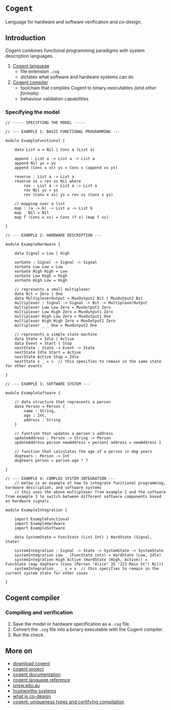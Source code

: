 # `Cogent`

Language for hardware and software verification and co-design.

## Introduction

Cogent combines functional programming paradigms with system description languages.

1. [Cogent language](#specifying-the-model)
    * file extension `.cog`
    * dictates what software and hardware systems can do
2. [Cogent compiler](#cogent-compiler)
    * toolchain that compiles Cogent to binary executables *(and other formats)*
    * behaviour validation capabilities

### Specifying the model

```cog
// ----- SPECIFYING THE MODEL -----

// --- EXAMPLE 1: BASIC FUNCTIONAL PROGRAMMING ---

module ExampleFunctional {

    data List a = Nil | Cons a (List a)

    append : List a -> List a -> List a
    append Nil ys = ys
    append (Cons x xs) ys = Cons x (append xs ys)

    reverse : List a -> List a
    reverse xs = rev xs Nil where
        rev : List a -> List a -> List a
        rev Nil ys = ys
        rev (Cons x xs) ys = rev xs (Cons x ys)

    // mapping over a list
    map : (a -> b) -> List a -> List b
    map _ Nil = Nil
    map f (Cons x xs) = Cons (f x) (map f xs)

}

// --- EXAMPLE 2: HARDWARE DESCRIPTION ---

module ExampleHardware {

    data Signal = Low | High

    xorGate : Signal -> Signal -> Signal
    xorGate Low Low = Low
    xorGate High High = Low
    xorGate Low High = High
    xorGate High Low = High

    // represents a small multiplexer
    data Bit = Zero | One
    data MultiplexerOutput = MuxOutput1 Bit | MuxOutput2 Bit
    multiplexer : Signal -> Signal -> Bit -> MultiplexerOutput
    multiplexer Low Low Zero = MuxOutput1 Zero
    multiplexer Low High Zero = MuxOutput1 Zero
    multiplexer High Low Zero = MuxOutput1 One
    multiplexer High High Zero = MuxOutput2 Zero
    multiplexer _ _ One = MuxOutput2 One

    // represents a simple state machine
    data State = Idle | Active
    data Event = Start | Stop
    nextState : State -> Event -> State
    nextState Idle Start = Active
    nextState Active Stop = Idle
    nextState s _ = s  // this specifies to remain in the same state for other events

}

// --- EXAMPLE 3: SOFTWARE SYSTEM ---

module ExampleSoftware {

    // data structure that represents a person
    data Person = Person {
        name : String,
        age : Int,
        address : String
    }

    // function that updates a person's address
    updateAddress : Person -> String -> Person
    updateAddress person newAddress = person{ address = newAddress }

    // function that calculates the age of a person in dog years
    dogYears : Person -> Int
    dogYears person = person.age * 7

}

// --- EXAMPLE 4: COMPLEX SYSTEM INTEGRATION ---
    // below is an example of how to integrate functional programming, hardware description, and software systems
    // this uses the above multiplexer from example 2 and the software from example 3 to switch between different software components based on hardware signals

module ExampleIntegration {

    import ExampleFunctional
    import ExampleHardware
    import ExampleSoftware

    data SystemState = FuncState (List Int) | HardState (Signal, State)

    systemIntegration : Signal -> State -> SystemState -> SystemState
    systemIntegration Low _ (FuncState ints) = HardState (Low, Idle)
    systemIntegration High Active (HardState (High, Active)) = FuncState (map dogYears (Cons (Person "Alice" 35 "123 Main St") Nil))
    systemIntegration _ _ s = s  // this specifies to remain in the current system state for other cases

}
```

## Cogent compiler

### Compiling and verification

1. Save the model or hardware specification as a `.cog` file.
2. Convert the `.cog` file into a binary executable with the Cogent compiler.
3. Run the check.

## More on

* [download cogent](https://cogenttools.org/download.html)
* [cogent project](https://github.com/au-ts/cogent)
* [cogent documentation](https://cogent.readthedocs.io/en/latest/)
* [cogent language reference](https://cogentlang.org/docs/reference.pdf)
* [unsw.edu.au](https://www.unsw.edu.au/)
* [trustworthy systems](https://trustworthy.systems/projects/OLD/cogent/)
* [what is co-design](https://www.beyondstickynotes.com/what-is-codesign)
* [cogent: uniqueness types and certifying compilation](https://www.cambridge.org/core/services/aop-cambridge-core/content/view/47AC86F02534818B95A56FA1A283A0A6/S095679682100023Xa.pdf/cogent-uniqueness-types-and-certifying-compilation.pdf)
